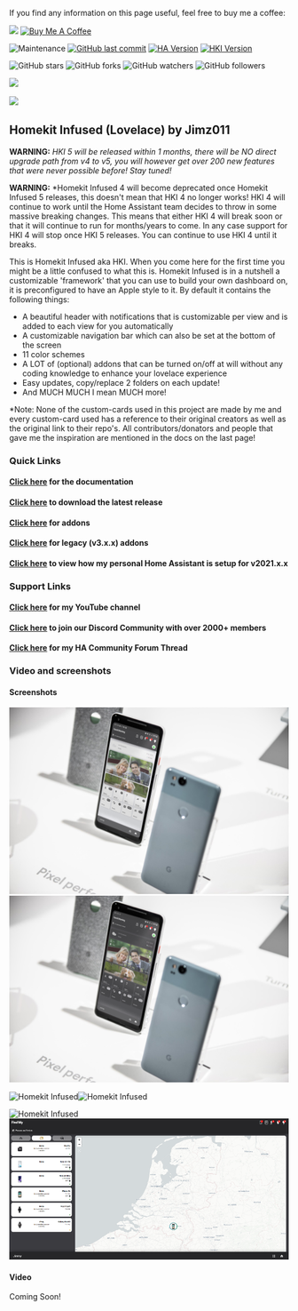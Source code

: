 If you find any information on this page useful, feel free to buy me a coffee: 

<a href="https://paypal.me/JimmySchings" target="_blank"><img src="https://github.com/jimz011/homekit-infused/blob/4.x.x-docs/docs/paypal-donate-button.png" ></a>
<a href="https://www.buymeacoffee.com/w8Jnf6Hit" target="_blank"><img src="https://www.buymeacoffee.com/assets/img/custom_images/orange_img.png" alt="Buy Me A Coffee" style="height: auto !important;width: auto !important;" ></a>

![Maintenance](https://img.shields.io/maintenance/yes/2022.svg?style=plasticr)
[![GitHub last commit](https://img.shields.io/github/last-commit/jimz011/homekit-infused.svg?style=plasticr)](https://github.com/jimz011/homekit-infused/commits/4.x.x)
[![HA Version](https://img.shields.io/badge/Latest%20Compatible%20Home%20Assistant-2022.3.x%20-dodgerblue)](https://github.com/home-assistant/home-assistant/releases/latest)
[![HKI Version](https://img.shields.io/badge/Latest%20Homekit%20Infused-2022.02.0%20-purple)](https://github.com/jimz011/homekit-infused/releases)

![GitHub stars](https://img.shields.io/github/stars/jimz011/homekit-infused?style=social)
![GitHub forks](https://img.shields.io/github/forks/jimz011/homekit-infused?style=social)
![GitHub watchers](https://img.shields.io/github/watchers/jimz011/homekit-infused?style=social)
![GitHub followers](https://img.shields.io/github/followers/jimz011?style=social)

<a href="https://www.youtube.com/jimz011"><img src="https://img.shields.io/badge/-YouTube-FF0000?&style=for-the-badge&logo=youtube&logoColor=white" height=35></a>

<a href="https://discord.gg/WZvK4Cb"><img src="https://img.shields.io/badge/-Discord-5865F2?&style=for-the-badge&logo=discord&logoColor=white" height=35></a>

## Homekit Infused (Lovelace) by Jimz011

**WARNING:** *HKI 5 will be released within 1 months, there will be NO direct upgrade path from v4 to v5, you will however get over 200 new features that were never possible before! Stay tuned!*

**WARNING:** *Homekit Infused 4 will become deprecated once Homekit Infused 5 releases, this doesn't mean that HKI 4 no longer works! HKI 4 will continue to work until the Home Assistant team decides to throw in some massive breaking changes. This means that either HKI 4 will break soon or that it will continue to run for months/years to come. In any case support for HKI 4 will stop once HKI 5 releases. You can continue to use HKI 4 until it breaks.

This is Homekit Infused aka HKI. When you come here for the first time you might be a little confused to what this is. 
Homekit Infused is in a nutshell a customizable 'framework' that you can use to build your own dashboard on, it is preconfigured to have an Apple style to it.
By default it contains the following things:
- A beautiful header with notifications that is customizable per view and is added to each view for you automatically
- A customizable navigation bar which can also be set at the bottom of the screen 
- 11 color schemes
- A LOT of (optional) addons that can be turned on/off at will without any coding knowledge to enhance your lovelace experience
- Easy updates, copy/replace 2 folders on each update!
- And MUCH MUCH I mean MUCH more!

*Note: None of the custom-cards used in this project are made by me and every custom-card used has a reference to their original creators as well as the original link to their repo's. All contributors/donators and people that gave me the inspiration are mentioned in the docs on the last page!

### Quick Links
#### [Click here](https://jimz011.github.io/homekit-infused/) for the documentation
#### [Click here](https://github.com/jimz011/homekit-infused/releases) to download the latest release
#### [Click here](https://github.com/jimz011/homekit-infused/blob/4.x.x-docs/docs/addons.md) for addons
#### [Click here](https://github.com/jimz011/homekit-infused/tree/4.x.x-docs/docs/addon_list.md) for legacy (v3.x.x) addons
#### [Click here](https://github.com/jimz011/homekit-infused/tree/4.x.x-personal/) to view how my personal Home Assistant is setup for v2021.x.x

### Support Links
#### [Click here](https://www.youtube.com/jimz011) for my YouTube channel
#### [Click here](https://discord.gg/WZvK4Cb) to join our Discord Community with over 2000+ members
#### [Click here](https://community.home-assistant.io/t/homekit-infused-hki-v0-13-3/117086/1) for my HA Community Forum Thread

### Video and screenshots
#### Screenshots

![Homekit Infused](docs/images/HiShoot_20210516_071529.png)![Homekit Infused](docs/images/HiShoot_20210516_071539.png)

![Homekit Infused](docs/images/HiShoot_20210516_071657.png)![Homekit Infused](docs/images/HiShoot_20210516_071045.png)

![Homekit Infused](docs/images/HiShoot_20210516_071657.png)![Homekit Infused](docs/images/find-my-addon.png)
#### Video
Coming Soon!
